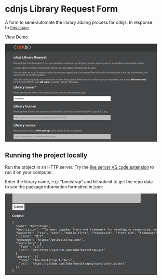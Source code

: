 # cdnjs Library Request Form

A form to semi-automate the library adding process for cdnjs. In response to [this issue](https://github.com/cdnjs/packages/issues/1371)

[View Demo](https://tamalchowdhury.github.io/cdnjs-library-request-form/)

![cdnjs form](./media/screenshot.png)

## Running the project locally

Run the project in an HTTP server. Try the [live server VS code extension](https://www.youtube.com/watch?v=i6EMMG6Hmjs) to run it on your computer.

Enter the library name, e.g: "bootstrap" and hit submit to get the repo data to see the package information formatted in json:

![npm json](./media/npmjson.png)

